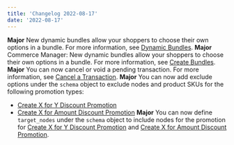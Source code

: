 ```yaml
---
title: 'Changelog 2022-08-17'
date: '2022-08-17'
---
```

**Major** New dynamic bundles allow your shoppers to choose their own options in a bundle. For more information, see [Dynamic Bundles](/docs/pxm/products/pxm-bundles/pxm-bundles#dynamic-bundles).
**Major** Commerce Manager: New dynamic bundles allow your shoppers to choose their own options in a bundle. For more information, see [Create Bundles](/docs/pxm/products/pxm-bundles/bundle-configuration).
**Major** You can now cancel or void a pending transaction. For more information, see [Cancel a Transaction](/docs/commerce-cloud/payments/transactions/cancel-a-transaction#post-cancel-a-transaction).
**Major** You can now add exclude options under the `schema` object to exclude nodes and product SKUs for the following promotion types:
  - [Create X for Y Discount Promotion](/docs/commerce-cloud/promotions/promotion-management/create-X-for-Y-discount-promotion)
  - [Create X for Amount Discount Promotion](/docs/commerce-cloud/promotions/promotion-management/create-X-for-amount-discount-promotion)
**Major** You can now define `target_nodes` under the `schema` object to include nodes for the promotion for [Create X for Y Discount Promotion](/docs/commerce-cloud/promotions/promotion-management/create-X-for-Y-discount-promotion) and [Create X for Amount Discount Promotion](/docs/commerce-cloud/promotions/promotion-management/create-X-for-amount-discount-promotion).
